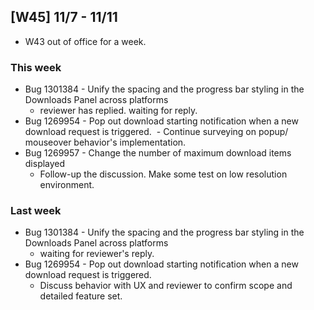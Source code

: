 ## [W45] 11/7 - 11/11 ##

* W43 out of office for a week.

### This week ###
- Bug 1301384 - Unify the spacing and the progress bar styling in the Downloads Panel across platforms
  - reviewer has replied. waiting for reply.
- Bug 1269954 - Pop out download starting notification when a new download request is triggered.
  - Continue surveying on popup/ mouseover behavior's implementation.
- Bug 1269957 - Change the number of maximum download items displayed
  - Follow-up the discussion. Make some test on low resolution environment.

### Last week ###
- Bug 1301384 - Unify the spacing and the progress bar styling in the Downloads Panel across platforms
  - waiting for reviewer's reply.
- Bug 1269954 - Pop out download starting notification when a new download request is triggered.
  - Discuss behavior with UX and reviewer to confirm scope and detailed feature set.
